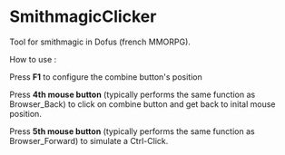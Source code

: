 # SmithmagicClicker
Tool for smithmagic in Dofus (french MMORPG).

How to use :

Press <strong>F1</strong> to configure the combine button's position

Press <strong>4th mouse button</strong> (typically performs the same function as Browser_Back) to click on combine button and get back to inital mouse position.

Press <strong>5th mouse button</strong> (typically performs the same function as Browser_Forward) to simulate a Ctrl-Click.
